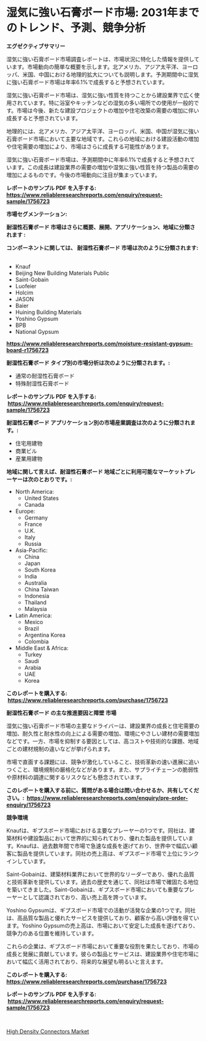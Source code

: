 <p><h1>湿気に強い石膏ボード市場: 2031年までのトレンド、予測、競争分析</h1></p><p><strong>エグゼクティブサマリー</strong></p>
<p><p>湿気に強い石膏ボード市場調査レポートは、市場状況に特化した情報を提供しています。市場動向の簡単な概要を示します。北アメリカ、アジア太平洋、ヨーロッパ、米国、中国における地理的拡大についても説明します。予測期間中に湿気に強い石膏ボード市場は年率6.1%で成長すると予想されています。</p><p>湿気に強い石膏ボード市場は、湿気に強い性質を持つことから建設業界で広く使用されています。特に浴室やキッチンなどの湿気の多い場所での使用が一般的です。市場は今後、新たな建設プロジェクトの増加や住宅改築の需要の増加に伴い成長すると予想されています。</p><p>地理的には、北アメリカ、アジア太平洋、ヨーロッパ、米国、中国が湿気に強い石膏ボード市場において主要な地域です。これらの地域における建設活動の増加や住宅需要の増加により、市場はさらに成長する可能性があります。</p><p>湿気に強い石膏ボード市場は、予測期間中に年率6.1%で成長すると予想されています。この成長は建設業界の需要の増加や湿気に強い性質を持つ製品の需要の増加によるものです。今後の市場動向に注目が集まっています。</p></p>
<p><strong>レポートのサンプル PDF を入手する: <a href="https://www.reliableresearchreports.com/enquiry/request-sample/1756723">https://www.reliableresearchreports.com/enquiry/request-sample/1756723</a></strong></p>
<p><strong>市場セグメンテーション:</strong></p>
<p><strong> 耐湿性石膏ボード 市場はさらに概要、展開、アプリケーション、地域に分類されます :</strong></p>
<p><strong>コンポーネントに関しては、 耐湿性石膏ボード 市場は次のように分類されます: &nbsp;</strong></p>
<p><ul><li>Knauf</li><li>Beijing New Building Materials Public</li><li>Saint-Gobain</li><li>Luofeier</li><li>Holcim</li><li>JASON</li><li>Baier</li><li>Huining Building Materials</li><li>Yoshino Gypsum</li><li>BPB</li><li>National Gypsum</li></ul></p>
<p><strong><a href="https://www.reliableresearchreports.com/moisture-resistant-gypsum-board-r1756723">https://www.reliableresearchreports.com/moisture-resistant-gypsum-board-r1756723</a></strong></p>
<p><strong> 耐湿性石膏ボード タイプ別の市場分析は次のように分類されます。:</strong></p>
<p><ul><li>通常の耐湿性石膏ボード</li><li>特殊耐湿性石膏ボード</li></ul></p>
<p><strong>レポートのサンプル PDF を入手する: &nbsp;<a href="https://www.reliableresearchreports.com/enquiry/request-sample/1756723">https://www.reliableresearchreports.com/enquiry/request-sample/1756723</a></strong></p>
<p><strong> 耐湿性石膏ボード アプリケーション別の市場産業調査は次のように分類されます。:</strong></p>
<p><ul><li>住宅用建物</li><li>商業ビル</li><li>産業用建物</li></ul></p>
<p><strong>地域に関して言えば、耐湿性石膏ボード 地域ごとに利用可能なマーケットプレーヤーは次のとおりです。:</strong></p>
<p><ul>
    <li>
        North America:
        <ul>
            <li>United States</li>
            <li>Canada</li>
        </ul>
    </li>
    <li>
        Europe:
        <ul>
            <li>Germany</li>
            <li>France</li>
            <li>U.K.</li>
            <li>Italy</li>
            <li>Russia</li>
        </ul>
    </li>
    <li>
        Asia-Pacific:
        <ul>
            <li>China</li>
            <li>Japan</li>
            <li>South Korea</li>
            <li>India</li>
            <li>Australia</li>
            <li>China Taiwan</li>
            <li>Indonesia</li>
            <li>Thailand</li>
            <li>Malaysia</li>
        </ul>
    </li>
    <li>
        Latin America:
        <ul>
            <li>Mexico</li>
            <li>Brazil</li>
            <li>Argentina Korea</li>
            <li>Colombia</li>
        </ul>
    </li>
    <li>
        Middle East & Africa:
        <ul>
            <li>Turkey</li>
            <li>Saudi</li>
            <li>Arabia</li>
            <li>UAE</li>
            <li>Korea</li>
        </ul>
    </li>
    </ul></p>
<p><strong>このレポートを購入する: &nbsp;<a href="https://www.reliableresearchreports.com/purchase/1756723">https://www.reliableresearchreports.com/purchase/1756723</a></strong></p>
<p><strong>耐湿性石膏ボード の主な推進要因と障壁 市場</strong></p>
<p><p>湿気に強い石膏ボード市場の主要なドライバーは、建設業界の成長と住宅需要の増加、耐久性と耐水性の向上による需要の増加、環境にやさしい建材の需要増加などです。一方、市場を抑制する要因としては、高コストや技術的な課題、地域ごとの建材規制の違いなどが挙げられます。</p><p>市場で直面する課題には、競争が激化していること、技術革新の速い進展に追いつくこと、環境規制の厳格化などがあります。また、サプライチェーンの脆弱性や原材料の調達に関するリスクなども懸念されています。</p></p>
<p><strong>このレポートを購入する前に、質問がある場合は問い合わせるか、共有してください。:&nbsp; <a href="https://www.reliableresearchreports.com/enquiry/pre-order-enquiry/1756723">https://www.reliableresearchreports.com/enquiry/pre-order-enquiry/1756723</a></strong></p>
<p><strong>競争環境</strong></p>
<p><p>Knaufは、ギプスボード市場における主要なプレーヤーの1つです。同社は、建築材料や建設製品において世界的に知られており、優れた製品を提供しています。Knaufは、過去数年間で市場で急速な成長を遂げており、世界中で幅広い顧客に製品を提供しています。同社の売上高は、ギプスボード市場で上位にランクインしています。</p><p>Saint-Gobainは、建築材料業界において世界的なリーダーであり、優れた品質と技術革新を提供しています。過去の歴史を通じて、同社は市場で確固たる地位を築いてきました。Saint-Gobainは、ギプスボード市場においても重要なプレーヤーとして認識されており、高い売上高を誇っています。</p><p>Yoshino Gypsumは、ギプスボード市場での活動が活発な企業の1つです。同社は、高品質な製品と優れたサービスを提供しており、顧客から高い評価を得ています。Yoshino Gypsumの売上高は、市場において安定した成長を遂げており、競争力のある位置を維持しています。</p><p>これらの企業は、ギプスボード市場において重要な役割を果たしており、市場の成長と発展に貢献しています。彼らの製品とサービスは、建設業界や住宅市場において幅広く活用されており、将来的な展望も明るいと言えます。</p></p>
<p><strong>このレポートを購入する: &nbsp; <a href="https://www.reliableresearchreports.com/purchase/1756723">https://www.reliableresearchreports.com/purchase/1756723</a></strong></p>
<p><strong>レポートのサンプル PDF を入手する: &nbsp;<a href="https://www.reliableresearchreports.com/enquiry/request-sample/1756723">https://www.reliableresearchreports.com/enquiry/request-sample/1756723</a></strong><strong></strong></p>
<p>&nbsp;</p>
<p><p><a href="https://crocus-run-b5a.notion.site/High-Density-Connectors-Market-Research-Report-Its-History-and-Forecast-2024-to-2031-5101a48118074bc9a9b21b3858e8aac6">High Density Connectors Market</a></p></p>